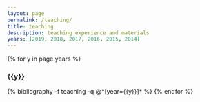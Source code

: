 ```yaml
---
layout: page
permalink: /teaching/
title: teaching
description: teaching experience and materials
years: [2019, 2018, 2017, 2016, 2015, 2014]
---
```


{% for y in page.years %}
  <h3 class="year">{{y}}</h3>
  {% bibliography -f teaching -q @*[year={{y}}]* %}
{% endfor %}